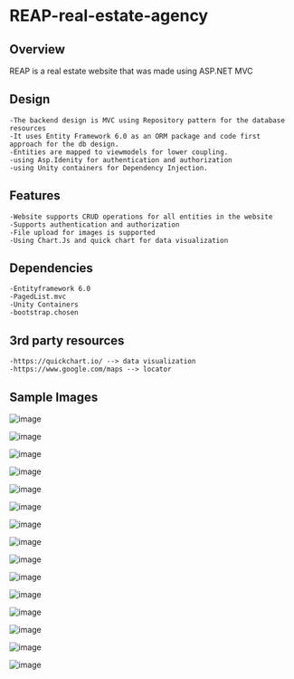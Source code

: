 # REAP-real-estate-agency


## Overview  
  REAP is a real estate website that was made using ASP.NET MVC
  
## Design 
    -The backend design is MVC using Repository pattern for the database resources
    -It uses Entity Framework 6.0 as an ORM package and code first approach for the db design.
    -Entities are mapped to viewmodels for lower coupling.
    -using Asp.Idenity for authentication and authorization
    -using Unity containers for Dependency Injection.
  
  
## Features
    -Website supports CRUD operations for all entities in the website
    -Supports authentication and authorization
    -File upload for images is supported
    -Using Chart.Js and quick chart for data visualization
    
## Dependencies
    -Entityframework 6.0
    -PagedList.mvc
    -Unity Containers
    -bootstrap.chosen
    
## 3rd party resources
    -https://quickchart.io/ --> data visualization
    -https://www.google.com/maps --> locator
    
    
## Sample Images

![image](https://user-images.githubusercontent.com/53438581/114312133-f5ec3700-9ac7-11eb-9543-39eab4f1bec8.png)

![image](https://user-images.githubusercontent.com/53438581/114312146-013f6280-9ac8-11eb-9078-694fefbb4f37.png)

![image](https://user-images.githubusercontent.com/53438581/114312161-11efd880-9ac8-11eb-99ac-80fab08f993f.png)

![image](https://user-images.githubusercontent.com/53438581/114312177-20d68b00-9ac8-11eb-947e-e683c13c5f6b.png)

![image](https://user-images.githubusercontent.com/53438581/114312203-3b106900-9ac8-11eb-856d-419c40b86a32.png)

![image](https://user-images.githubusercontent.com/53438581/114312233-6004dc00-9ac8-11eb-9ab7-533b222d797f.png)

![image](https://user-images.githubusercontent.com/53438581/114312263-74e16f80-9ac8-11eb-8e3d-874163d06e11.png)

![image](https://user-images.githubusercontent.com/53438581/114312278-83c82200-9ac8-11eb-8827-b0cb2904a6b1.png)

![image](https://user-images.githubusercontent.com/53438581/114312296-9e020000-9ac8-11eb-96ac-51e464009ec5.png)

![image](https://user-images.githubusercontent.com/53438581/114312488-3e582480-9ac9-11eb-8a1a-c8ec1989af91.png)

![image](https://user-images.githubusercontent.com/53438581/114312499-4c0daa00-9ac9-11eb-8368-b5abb7344b59.png)

![image](https://user-images.githubusercontent.com/53438581/114312540-5c258980-9ac9-11eb-8e22-e912e34701a5.png)

![image](https://user-images.githubusercontent.com/53438581/114312562-66e01e80-9ac9-11eb-9f38-f42564d4d121.png)

![image](https://user-images.githubusercontent.com/53438581/114312630-a27ae880-9ac9-11eb-8c25-7eaa6f4fadc3.png)

![image](https://user-images.githubusercontent.com/53438581/114312642-ae66aa80-9ac9-11eb-82bf-ebe2243342be.png)

    
    

  
  
  

